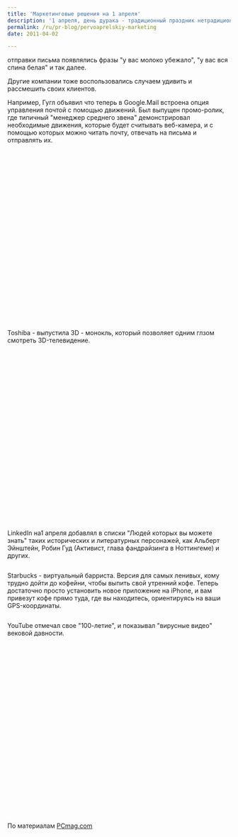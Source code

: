 ```yaml
---
title: 'Маркетинговые решения на 1 апреля'
description: '1 апреля, день дурака - традиционный праздник нетрадиционной рекламы. В этот день все серьезные корпорации ищут способ проявить свое чувство юмора. Например, Яндекс снабжал традиционными первоапрельскими шутками свою почту - после отправки письма появлялись фразы &quot;у вас молоко убежало&quot;, &quot;у вас вся спина белая&quot; и так далее.'
permalink: /ru/pr-blog/pervoaprelskiy-marketing
date: 2011-04-02

---
```


отправки письма появлялись фразы "у вас молоко убежало", "у вас вся спина белая" и так далее.

Другие компании тоже воспользовались случаем удивить и рассмешить своих клиентов.

Например, Гугл объявил что теперь в Google.Mail встроена опция управления почтой с помощью движений.  Был выпущен промо-ролик, где  типичный "менеджер среднего звена" демонстрировал необходимые движения, которые будет считывать веб-камера, и с помощью которых можно читать почту, отвечать на письма и отправлять их.

<object width="640" height="390"><param name="movie" value="https://www.youtube.com/v/Bu927_ul_X0&hl=en_GB&feature=player_embedded&version=3"></param><param name="allowFullScreen" value="true"></param><param name="allowScriptAccess" value="always"></param><embed src="https://www.youtube.com/v/Bu927_ul_X0&amp;hl=en_GB&amp;feature=player_embedded&amp;version=3" type="application/x-shockwave-flash" allowfullscreen="true" allowscriptaccess="always" width="640" height="390"></embed></object>

Toshiba - выпустила 3D - монокль, который позволяет одним глзом смотреть 3D-телевидение.

<object width="640" height="390"><param name="movie" value="https://www.youtube.com/v/QsQ6MpC1dzU&hl=en_GB&feature=player_embedded&version=3"></param><param name="allowFullScreen" value="true"></param><param name="allowScriptAccess" value="always"></param><embed src="https://www.youtube.com/v/QsQ6MpC1dzU&amp;hl=en_GB&amp;feature=player_embedded&amp;version=3" type="application/x-shockwave-flash" allowfullscreen="true" allowscriptaccess="always" width="640" height="390"></embed></object>

LinkedIn на1 апреля добавлял в списки "Людей которых вы можете знать" таких исторических и литературных персонажей, как Альберт Эйнштейн, Робин Гуд (Активист,  глава фандрайзинга в Ноттингеме) и других.

<img src="https://www.creativeguerrillamarketing.com/wp-content/uploads/HLIC/e60a5c882e43771290a60e9ad30fc64e.jpg" alt="">

Starbucks - виртуальный барриста. Версия для самых ленивых, кому трудно дойти до кофейни, чтобы выпить свой утренний кофе. Теперь достаточно просто установить новое приложение на iPhone, и вам привезут кофе прямо туда, где вы находитесь, ориентируясь на ваши GPS-координаты.

<img src="https://www.creativeguerrillamarketing.com/wp-content/uploads/HLIC/bcc5f71e42ac294b343919f17bf19744.jpg" alt="">

YouTube отмечал свое "100-летие", и показывал "вирусные видео" вековой давности.

<object width="480" height="390"><param name="movie" value="https://www.youtube.com/v/CNm8ZCJ7Fx8?fs=1&amp;hl=ru_RU&amp;rel=0"></param><param name="allowFullScreen" value="true"></param><param name="allowscriptaccess" value="always"></param><embed src="https://www.youtube.com/v/CNm8ZCJ7Fx8?fs=1&amp;hl=ru_RU&amp;rel=0" type="application/x-shockwave-flash" allowscriptaccess="always" allowfullscreen="true" width="480" height="390"></embed></object>

По материалам <a href="https://www.pcmag.com/article2/0,2817,2382937,00.asp">PCmag.com</a>

